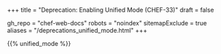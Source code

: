 +++
title = "Deprecation: Enabling Unified Mode (CHEF-33)"
draft = false

gh_repo = "chef-web-docs"
robots = "noindex"
sitemapExclude = true
aliases = "/deprecations_unified_mode.html"
+++

{{% unified_mode %}}
